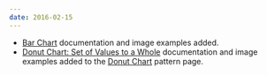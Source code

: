 ```yaml
---
date: 2016-02-15
---
```

<ul>
  <li><a href="{{site.baseurl}}pattern-library/data-visualization/bar-chart/">Bar Chart</a> documentation and image examples added.</li>
  <li><a href="{{site.baseurl}}pattern-library/data-visualization/donut-chart/#example-overview-2">Donut Chart: Set of Values to a Whole</a> documentation and image examples added to the <a href="https://www.patternfly.org/patterns/donut-chart/">Donut Chart</a> pattern page.</li>
</ul>
